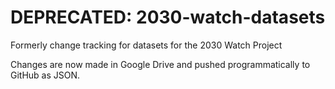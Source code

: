 # DEPRECATED: 2030-watch-datasets
Formerly change tracking for datasets for the 2030 Watch Project

Changes are now made in Google Drive and pushed programmatically to GitHub as JSON.
